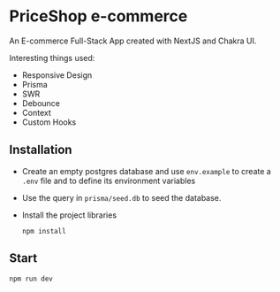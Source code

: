 # PriceShop e-commerce

An E-commerce Full-Stack App created with NextJS and Chakra UI.

Interesting things used:

- Responsive Design
- Prisma
- SWR
- Debounce
- Context
- Custom Hooks

## Installation

- Create an empty postgres database and use `env.example` to create a `.env` file and to define its environment variables

- Use the query in `prisma/seed.db` to seed the database.

- Install the project libraries

  ```
  npm install
  ```

## Start

```
npm run dev
```
